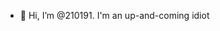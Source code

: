 - 👋 Hi, I’m @210191. I'm an up-and-coming idiot


<!---
210191/210191 is a ✨ special ✨ repository because its `README.md` (this file) appears on your GitHub profile.
You can click the Preview link to take a look at your changes.
--->
